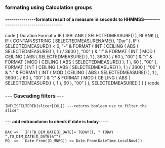 ### formating using Calculation groups 
  #### ---------------formats result of a measure in seconds to HHMMSS------------------------------------
code 
{
Duration Format = 
IF (
    ISBLANK ( SELECTEDMEASURE() ),
    BLANK (),
    IF (
        CONTAINSSTRING ( SELECTEDMEASURENAME(), "Dur" ),
        IF (
            SELECTEDMEASURE() < 0,
            "-" & FORMAT (
                INT ( CEILING ( ABS ( SELECTEDMEASURE() ), 1 ) / 3600 ), "00"
            ) & ":" &
            FORMAT (
                INT ( MOD ( CEILING ( ABS ( SELECTEDMEASURE() ), 1 ), 3600 ) / 60 ), "00"
            ) & ":" &
            FORMAT (
                MOD ( CEILING ( ABS ( SELECTEDMEASURE() ), 1 ), 60 ), "00"
            ),
            FORMAT (
                INT ( CEILING ( ABS ( SELECTEDMEASURE() ), 1 ) / 3600 ), "00"
            ) & ":" &
            FORMAT (
                INT ( MOD ( CEILING ( ABS ( SELECTEDMEASURE() ), 1 ), 3600 ) / 60 ), "00"
            ) & ":" &
            FORMAT (
                MOD ( CEILING ( ABS ( SELECTEDMEASURE() ), 1 ), 60 ), "00"
            )
        ),
        SELECTEDMEASURE()
    )
)
}
/code
###  --- Cascading filters --- 
    INT(ISFILTERED(slicer[COL]) ---returns boolean use to filter the slicer

    
#### --- add extracolumn to check if date is today-----
    DAX =>   IF(TD_DIM_DATE[D_DATE]= TODAY(), " TODAY ",TD_DIM_DATE[D_DATE]&"")
    PQ  =>   Date.From([D_MNRG]) <= Date.From(DateTime.LocalNow())

